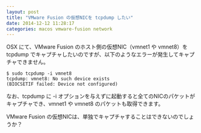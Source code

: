 ```yaml
---
layout: post
title: "VMware Fusion の仮想NICを tcpdump したい"
date: 2014-12-12 11:28:17
categories: macos vmware-fusion network
---
```

<p>OSX にて、VMware Fusion のホスト側の仮想NIC（vmnet1 や vmnet8）を tcpdump でキャプチャしたいのですが、以下のようなエラーが発生してキャプチャできません。</p>

<pre><code>$ sudo tcpdump -i vmnet8
tcpdump: vmnet8: No such device exists
(BIOCSETIF failed: Device not configured)
</code></pre>

<p>なお、tcpdump に -i オプションを与えずに起動すると全てのNICのパケットがキャプチャでき、vmnet1 や vmnet8 のパケットも取得できます。</p>

<p>VMware Fusion の仮想NICは、単独でキャプチャすることはできないのでしょうか？</p>
